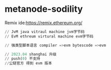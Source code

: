 # metanode-sodility
Remix ide:https://remix.ethereum.org/
``` python
// JvM java vitraul machine jvm字节码
// EvM ethreum virtural machine evm字节码

// 强类型脚本语言 compiler =>evm bytescode =>evm

// 2023.04 shanghai 升级
// push(0) 不支持
//公链官方 得到 evm 版本
```
